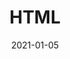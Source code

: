 ---
title: "HTML"
thumbnail: https://aryashetty08.github.io/assets/img/html.png
date: 2021-01-05
---